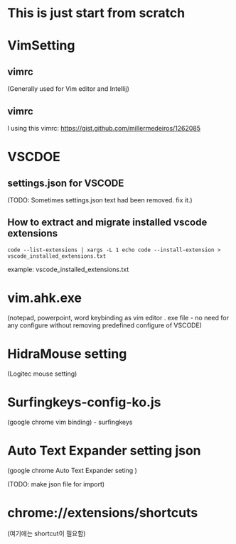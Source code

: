 # This is just start from scratch

# VimSetting

## vimrc 

(Generally used for Vim editor and Intellij)

## vimrc 

I using this vimrc: https://gist.github.com/millermedeiros/1262085

# VSCDOE

## settings.json for VSCODE 
(TODO: Sometimes settings.json text had been removed. fix it.)

## How to extract and migrate installed vscode extensions

```
code --list-extensions | xargs -L 1 echo code --install-extension > vscode_installed_extensions.txt
```

example: vscode_installed_extensions.txt


# vim.ahk.exe
(notepad, powerpoint, word keybinding as vim editor . exe file - no need for any configure without removing predefined configure of VSCODE)

# HidraMouse setting 
(Logitec mouse setting)

# Surfingkeys-config-ko.js  
(google chrome vim binding) - surfingkeys

# Auto Text Expander setting json
(google chrome Auto Text Expander seting ) 

(TODO: make json file for import) 

# chrome://extensions/shortcuts

(여기에는 shortcut이 필요함)
